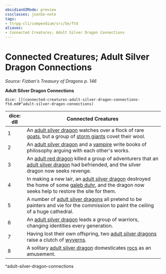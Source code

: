 ```yaml
---
obsidianUIMode: preview
cssclasses: json5e-note
tags:
- ttrpg-cli/compendium/src/5e/ftd
aliases:
- Connected Creatures; Adult Silver Dragon Connections
---
```

# Connected Creatures; Adult Silver Dragon Connections
*Source: Fizban's Treasury of Dragons p. 146* 

**Adult Silver Dragon Connections**

`dice: [](connected-creatures-adult-silver-dragon-connections-ftd.md#^adult-silver-dragon-connections)`

| dice: d8 | Connected Creatures |
|----------|---------------------|
| 1 | An [adult silver dragon](Інструменти%20ДМ/CLI/bestiary/dragon/adult-silver-dragon-xmm.md) watches over a flock of rare [goats](Інструменти%20ДМ/CLI/bestiary/beast/goat-xmm.md), but a group of [storm giants](Інструменти%20ДМ/CLI/bestiary/giant/storm-giant-xmm.md) covet their wool. |
| 2 | An [adult silver dragon](Інструменти%20ДМ/CLI/bestiary/dragon/adult-silver-dragon-xmm.md) and a [vampire](Інструменти%20ДМ/CLI/bestiary/undead/vampire-xmm.md) write books of philosophy arguing with each other's works. |
| 3 | An [adult red dragon](Інструменти%20ДМ/CLI/bestiary/dragon/adult-red-dragon-xmm.md) killed a group of adventurers that an [adult silver dragon](Інструменти%20ДМ/CLI/bestiary/dragon/adult-silver-dragon-xmm.md) had befriended, and the silver dragon now seeks revenge. |
| 4 | In making a new lair, an [adult silver dragon](Інструменти%20ДМ/CLI/bestiary/dragon/adult-silver-dragon-xmm.md) destroyed the home of some [galeb duhr](Інструменти%20ДМ/CLI/bestiary/elemental/galeb-duhr-xmm.md), and the dragon now seeks help to restore the site for them. |
| 5 | A number of [adult silver dragons](Інструменти%20ДМ/CLI/bestiary/dragon/adult-silver-dragon-xmm.md) all pretend to be painters and vie for the commission to paint the ceiling of a huge cathedral. |
| 6 | An [adult silver dragon](Інструменти%20ДМ/CLI/bestiary/dragon/adult-silver-dragon-xmm.md) leads a group of warriors, changing identities every generation. |
| 7 | Having lost their own offspring, two [adult silver dragons](Інструменти%20ДМ/CLI/bestiary/dragon/adult-silver-dragon-xmm.md) raise a clutch of [wyverns](Інструменти%20ДМ/CLI/bestiary/dragon/wyvern-xmm.md). |
| 8 | A solitary [adult silver dragon](Інструменти%20ДМ/CLI/bestiary/dragon/adult-silver-dragon-xmm.md) domesticates [rocs](Інструменти%20ДМ/CLI/bestiary/monstrosity/roc-xmm.md) as an amusement. |
^adult-silver-dragon-connections